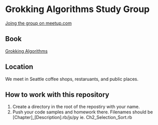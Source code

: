 # Grokking Algorithms Study Group

[Joing the group on meetup.com](http://www.meetup.com/Grokking-Algorithms/)

## Book
[Grokking Algorithms](https://www.manning.com/books/grokking-algorithms)

## Location
We meet in Seattle coffee shops, restaruants, and public places.

## How to work with this repository

1. Create a directory in the root of the repostiry with your name. 
2. Push your code samples and homework there.
    Filenames should be [Chapter]_[Description].rb/js/py
    ie. Ch2_Selection_Sort.rb

